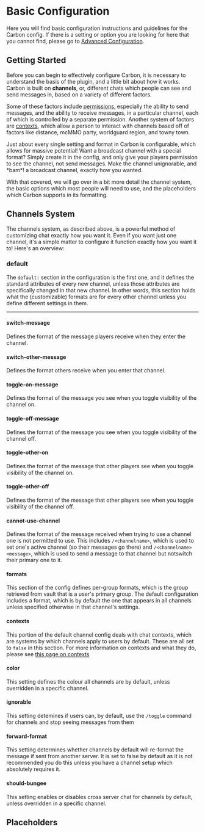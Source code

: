 # Basic Configuration

Here you will find basic configuration instructions and guidelines for the Carbon config. If there is a setting or option you are looking for here that you cannot find, please go to [Advanced Configuration](Advanced-Configuration). 

## Getting Started

Before you can begin to effectively configure Carbon, it is necessary to understand the basis of the plugin, and a little bit about how it works. Carbon is built on **channels**, or, different chats which people can see and send messages in, based on a variety of different factors. 

Some of these factors include [permissions](Permissions), especially the ability to send messages, and the ability to receive messages, in a particular channel, each of which is controlled by a separate permission. Another system of factors are [contexts](Contexts), which allow a person to interact with channels based off of factors like distance, mcMMO party, worldguard region, and towny town. 

Just about every single setting and format in Carbon is configurable, which allows for massive potential! Want a broadcast channel with a special format? Simply create it in the config, and only give your players permission to see the channel, not send messages. Make the channel unignorable, and \*bam*! a broadcast channel, exactly how you wanted.

With that covered, we will go over in a bit more detail the channel system, the basic options which most people will need to use, and the placeholders which Carbon supports in its formatting.

## Channels System

The channels system, as described above, is a powerful method of customizing chat exactly how you want it. Even if you want just one channel, it's a simple matter to configure it function exactly how you want it to! Here's an overview:

### default
The `default:` section in the configuration is the first one, and it defines the standard attributes of every new channel, unless those attributes are specifically changed in that new channel. In other words, this section holds what the (customizable) formats are for every other channel unless you define different settings in them.
___
#### switch-message
Defines the format of the message players receive when they enter the channel.

#### switch-other-message
Defines the format others receive when you enter that channel.

#### toggle-on-message
Defines the format of the message you see when you toggle visibility of the channel on.

#### toggle-off-message
Defines the format of the message you see when you toggle visibility of the channel off.

#### toggle-other-on
Defines the format of the message that other players see when you toggle visibility of the channel on.

#### toggle-other-off
Defines the format of the message that other players see when you toggle visibility of the channel off.

#### cannot-use-channel
Defines the format of the message received when trying to use a channel one is not permitted to use. This includes `/<channelname>`, which is used to set one's active channel (so their messages go there) and `/<channelname> <message>`, which is used to send a message to that channel but notswitch their primary one to it.

#### formats
This section of the config defines per-group formats, which is the group retrieved from vault that is a user's primary group. The default configuration includes a format, which is by default the one that appears in all channels unless specified otherwise in that channel's settings.

#### contexts
This portion of the default channel config deals with chat contexts, which are systems by which channels apply to users by default. These are all set to `false` in this section. For more information on contexts and what they do, please see [this page on contexts](Contexts)

#### color
This setting defines the colour all channels are by default, unless overridden in a specific channel.

#### ignorable
This setting detemines if users can, by default, use the `/toggle` command for channels and stop seeing messages from them   

#### forward-format
This setting determines whether channels by default will re-format the message if sent from another server. It is set to false by default as it is not recommended you do this unless you have a channel setup which absolutely requires it.

#### should-bungee
This setting enables or disables cross server chat for channels by default, unless overridden in a specific channel.

## Placeholders